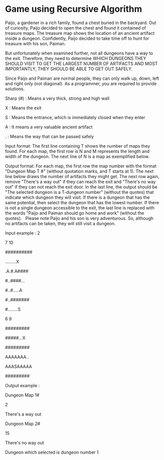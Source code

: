 # Game using Recursive Algorithm 

Paijo, a gardener in a rich family, found a chest buried in the backyard. Out of curiosity, Paijo decided to open the chest and found it contained of treasure maps. The treasure map shows the location of an ancient artifact inside a dungeon. Confidently, Paijo decided to take time off to hunt for treasure with his son, Paiman.

But unfortunately when examined further, not all dungeons have a way to the exit. Therefore, they need to determine WHICH DUNGEONS THEY SHOULD VISIT TO GET THE LARGEST NUMBER OF ARTIFACTS AND MOST IMPORTANTLY, THEY SHOULD BE ABLE TO GET OUT SAFELY.

Since Paijo and Paiman are normal people, they can only walk up, down, left and right only (not diagonal).
As a programmer, you are required to provide solutions.

Sharp (#) : Means a very thick, strong and high wall

X : Means the exit

S : Means the entrance, which is immediately closed when they enter

A : It means a very valuable ancient artifact

.  : Means the way that can be passed safely 

Input format:
The first line containing T shows the number of maps they found. For each map, the first row is N and M represents the length and width of the dungeon. The next line of N is a map as exemplified below.

Output format:
For each map, the first row the map number with the format "Dungeon Map T #" (without quotation marks, and T starts at 1). 
The next line below draws the number of artifacts they might get. The next row again, remove "There's a way out" if they can reach the exit and "There's no way out" if they can not reach the exit door. 
In the last line, the output should be "The selected dungeon is a T-dungeon number" (without the quotes) that indicate which dungeon they will visit. If there is a dungeon that has the same potential, then select the dungeon that has the lowest number.
If there is not a single dungeon accessible to the exit, the last line is replaced with the words "Paijo and Paiman should go home and work" (without the quotes).
 
Please note Paijo and his son is very adventurous. So, although no artifacts can be taken, they will still visit a dungeon.

Input example :
2

7 10

##########

.........X 

.A.#.A####

#..####...


#..#.....A

#..#######

#........S



6 9

#########

#####...X

#########

AAAAAAA..

AAASAAAAA

######### 

Output example :

Dungeon Map 1#

2

There's a way out

Dungeon Map 2#

15 

There's no way out

Dungeon which selected is dungeon number 1
